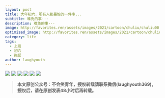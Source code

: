 ```yaml
---
layout: post
title: 大年初六，所有人都最怕的一件事...
subtitle: 难免的事···
description: 难免的事···
image: http://favorites.ren/assets/images/2021/cartoon/chuliu/chuliu00.jpg
optimized_image: http://favorites.ren/assets/images/2021/cartoon/chuliu/chuliu00.jpg
category: life
tags:
  - 上班
  - 初六
  - 拖延
author: laughyouth
---
```


![](http://favorites.ren/assets/images/2021/cartoon/chuliu/chuliu01.jpg)
![](http://favorites.ren/assets/images/2021/cartoon/chuliu/chuliu02.jpg)
![](http://favorites.ren/assets/images/2021/cartoon/chuliu/chuliu03.jpg)
![](http://favorites.ren/assets/images/2021/cartoon/chuliu/chuliu04.jpg)
![](http://favorites.ren/assets/images/2021/cartoon/chuliu/chuliu05.jpg)
![](http://favorites.ren/assets/images/2021/cartoon/chuliu/chuliu06.jpg)

>**本文原创公众号：不会笑青年，授权转载请联系微信(laughyouth369)，授权后，请在原创发表48小时后再转载。**


